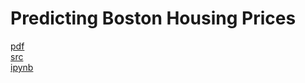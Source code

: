 # Predicting Boston Housing Prices

[pdf](https://github.com/joshuacook/boston_housing_data_model_development/blob/master/doc/1_boston_housing.pdf)  
[src](https://github.com/joshuacook/boston_housing_data_model_development/blob/master/src/boston_housing.py)  
[ipynb](https://github.com/joshuacook/boston_housing_data_model_development/blob/master/ipynb/boston_housing.ipynb)  
